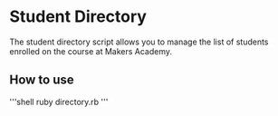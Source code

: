 Student Directory
=================

The student directory script allows you to manage the list of students enrolled on the course at Makers Academy. 

How to use
----------

'''shell
ruby directory.rb
'''